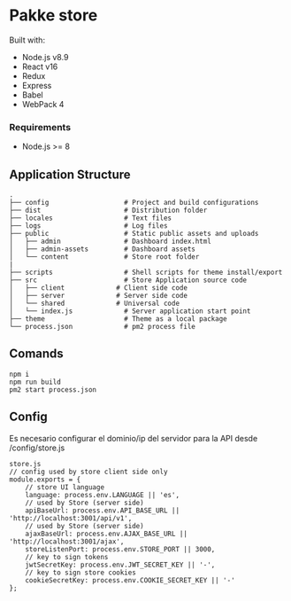 # Pakke store

Built with:
* Node.js v8.9
* React v16
* Redux
* Express
* Babel
* WebPack 4

### Requirements
* Node.js >= 8

## Application Structure

```
.
├── config                   # Project and build configurations
├── dist                     # Distribution folder
├── locales                  # Text files
├── logs                     # Log files
├── public                   # Static public assets and uploads
│   ├── admin                # Dashboard index.html
│   ├── admin-assets         # Dashboard assets
│   └── content              # Store root folder
|
├── scripts                  # Shell scripts for theme install/export
├── src                      # Store Application source code
│   ├── client             # Client side code
│   ├── server             # Server side code
│   └── shared             # Universal code
│   └── index.js             # Server application start point
├── theme                    # Theme as a local package
└── process.json             # pm2 process file
```

## Comands
```
npm i
npm run build
pm2 start process.json
```

## Config

Es necesario configurar el dominio/ip del servidor para la API desde /config/store.js
```
store.js
// config used by store client side only
module.exports = {
	// store UI language
	language: process.env.LANGUAGE || 'es',
	// used by Store (server side)
	apiBaseUrl: process.env.API_BASE_URL || 'http://localhost:3001/api/v1',
	// used by Store (server side)
	ajaxBaseUrl: process.env.AJAX_BASE_URL || 'http://localhost:3001/ajax',
	storeListenPort: process.env.STORE_PORT || 3000,
	// key to sign tokens
	jwtSecretKey: process.env.JWT_SECRET_KEY || '-',
	// key to sign store cookies
	cookieSecretKey: process.env.COOKIE_SECRET_KEY || '-'
};
```
